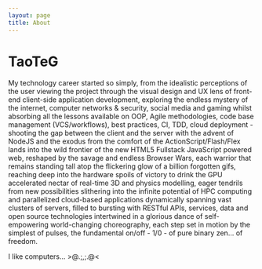 ```yaml
---
layout: page
title: About
---
```


# TaoTeG

My technology career started so simply, from the idealistic perceptions of the user viewing the project through the visual design and UX lens of front-end client-side application development, exploring the endless mystery of the internet, computer networks & security, social media and gaming whilst absorbing all the lessons available on OOP, Agile methodologies, code base management (VCS/workflows), best practices, CI, TDD, cloud deployment - shooting the gap between the client and the server with the advent of NodeJS and the exodus from the comfort of the ActionScript/Flash/Flex lands into the wild frontier of the new HTML5 Fullstack JavaScript powered web, reshaped by the savage and endless Browser Wars, each warrior that remains standing tall atop the flickering glow of a billion forgotten gifs, reaching deep into the hardware spoils of victory to drink the GPU accelerated nectar of real-time 3D and physics modelling, eager tendrils from new possibilities slithering into the infinite potential of HPC computing and parallelized cloud-based applications dynamically spanning vast clusters of servers, filled to bursting with RESTful APIs, services, data and open source technologies intertwined in a glorious dance of self-empowering world-changing choreography, each step set in motion by the simplest of pulses, the fundamental on/off - 1/0 - of pure binary zen... of freedom.

I like computers... >@.;,;.@<
